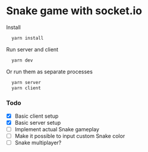 # Snake game with socket.io

Install
```sh
  yarn install
```

Run server and client
```sh
  yarn dev
```

Or run them as separate processes

```sh
  yarn server
  yarn client
```

### Todo
- [x] Basic client setup
- [x] Basic server setup
- [ ] Implement actual Snake gameplay
- [ ] Make it possible to input custom Snake color
- [ ] Snake multiplayer?
